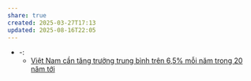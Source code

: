 ```yaml
---
share: true
created: 2025-03-27T17:13
updated: 2025-08-16T22:05
---
```

- \-: 
    - [Việt Nam cần tăng trưởng trung bình trên 6,5% mỗi năm trong 20 năm tới](../../%F0%9F%93%9CT%C3%A0i%20nguy%C3%AAn/T%C3%ACnh%20h%C3%ACnh%20%E1%BB%9F%20Vi%E1%BB%87t%20Nam/Kinh%20t%E1%BA%BF%20v%C4%A9%20m%C3%B4/Vi%E1%BB%87t%20Nam%20c%E1%BA%A7n%20t%C4%83ng%20tr%C6%B0%E1%BB%9Fng%20trung%20b%C3%ACnh%20tr%C3%AAn%206,5%25%20m%E1%BB%97i%20n%C4%83m%20trong%2020%20n%C4%83m%20t%E1%BB%9Bi.md)



